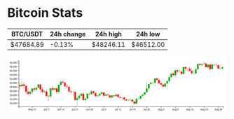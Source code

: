 # Bitcoin Stats

BTC/USDT|24h change|24h high|24h low|
|---|---|---|---|
|$47684.89|-0.13%|$48246.11|$46512.00|

<img src="./chart.svg">
